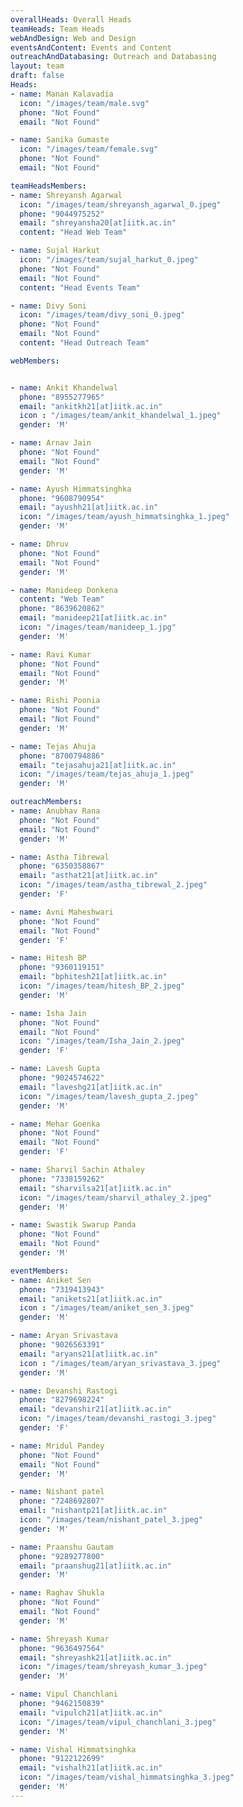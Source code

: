 ```yaml
---
overallHeads: Overall Heads
teamHeads: Team Heads
webAndDesign: Web and Design
eventsAndContent: Events and Content
outreachAndDatabasing: Outreach and Databasing
layout: team
draft: false
Heads:
- name: Manan Kalavadia
  icon: "/images/team/male.svg"
  phone: "Not Found"
  email: "Not Found"

- name: Sanika Gumaste
  icon: "/images/team/female.svg"
  phone: "Not Found"
  email: "Not Found"

teamHeadsMembers:
- name: Shreyansh Agarwal
  icon: "/images/team/shreyansh_agarwal_0.jpeg"
  phone: "9044975252"
  email: "shreyansha20[at]iitk.ac.in"
  content: "Head Web Team"

- name: Sujal Harkut
  icon: "/images/team/sujal_harkut_0.jpeg"
  phone: "Not Found"
  email: "Not Found"
  content: "Head Events Team"

- name: Divy Soni
  icon: "/images/team/divy_soni_0.jpeg"
  phone: "Not Found"
  email: "Not Found"
  content: "Head Outreach Team"

webMembers:


- name: Ankit Khandelwal
  phone: "8955277965"
  email: "ankitkh21[at]iitk.ac.in"
  icon : "/images/team/ankit_khandelwal_1.jpeg"
  gender: 'M'

- name: Arnav Jain
  phone: "Not Found"
  email: "Not Found"
  gender: 'M'

- name: Ayush Himmatsinghka
  phone: "9608790954"
  email: "ayushh21[at]iitk.ac.in"
  icon: "/images/team/ayush_himmatsinghka_1.jpeg"
  gender: 'M'

- name: Dhruv
  phone: "Not Found"
  email: "Not Found"
  gender: 'M'

- name: Manideep Donkena
  content: "Web Team"
  phone: "8639620862"
  email: "manideep21[at]iitk.ac.in"
  icon: "/images/team/manideep_1.jpg"
  gender: 'M'

- name: Ravi Kumar
  phone: "Not Found"
  email: "Not Found"
  gender: 'M'

- name: Rishi Poonia
  phone: "Not Found"
  email: "Not Found"
  gender: 'M'

- name: Tejas Ahuja
  phone: "8700794886"
  email: "tejasahuja21[at]iitk.ac.in"
  icon: "/images/team/tejas_ahuja_1.jpeg"
  gender: 'M'

outreachMembers:
- name: Anubhav Rana
  phone: "Not Found"
  email: "Not Found"
  gender: 'M'

- name: Astha Tibrewal
  phone: "6350358867"
  email: "asthat21[at]iitk.ac.in"
  icon: "/images/team/astha_tibrewal_2.jpeg"
  gender: 'F'

- name: Avni Maheshwari
  phone: "Not Found"
  email: "Not Found"
  gender: 'F'

- name: Hitesh BP
  phone: "9360119151"
  email: "bphitesh21[at]iitk.ac.in"
  icon: "/images/team/hitesh_BP_2.jpeg"
  gender: 'M'

- name: Isha Jain
  phone: "Not Found"
  email: "Not Found"
  icon: "/images/team/Isha_Jain_2.jpeg"
  gender: 'F'

- name: Lavesh Gupta
  phone: "9024574622"
  email: "laveshg21[at]iitk.ac.in"
  icon: "/images/team/lavesh_gupta_2.jpeg"
  gender: 'M'

- name: Mehar Goenka
  phone: "Not Found"
  email: "Not Found"
  gender: 'F'

- name: Sharvil Sachin Athaley
  phone: "7338159262"
  email: "sharvilsa21[at]iitk.ac.in"
  icon: "/images/team/sharvil_athaley_2.jpeg"
  gender: 'M'

- name: Swastik Swarup Panda
  phone: "Not Found"
  email: "Not Found"
  gender: 'M'

eventMembers:
- name: Aniket Sen
  phone: "7319413943"
  email: "anikets21[at]iitk.ac.in"
  icon : "/images/team/aniket_sen_3.jpeg"
  gender: 'M'

- name: Aryan Srivastava
  phone: "9026563391"
  email: "aryans21[at]iitk.ac.in"
  icon : "/images/team/aryan_srivastava_3.jpeg"
  gender: 'M'

- name: Devanshi Rastogi
  phone: "8279698224"
  email: "devanshir21[at]iitk.ac.in"
  icon: "/images/team/devanshi_rastogi_3.jpeg"
  gender: 'F'

- name: Mridul Pandey
  phone: "Not Found"
  email: "Not Found"
  gender: 'M'

- name: Nishant patel
  phone: "7248692807"
  email: "nishantp21[at]iitk.ac.in"
  icon: "/images/team/nishant_patel_3.jpeg"
  gender: 'M'

- name: Praanshu Gautam
  phone: "9289277800"
  email: "praanshug21[at]iitk.ac.in"
  gender: 'M'

- name: Raghav Shukla
  phone: "Not Found"
  email: "Not Found"
  gender: 'M'

- name: Shreyash Kumar
  phone: "9636497564"
  email: "shreyashk21[at]iitk.ac.in"
  icon: "/images/team/shreyash_kumar_3.jpeg"
  gender: 'M'

- name: Vipul Chanchlani
  phone: "9462150839"
  email: "vipulch21[at]iitk.ac.in"
  icon: "/images/team/vipul_chanchlani_3.jpeg"
  gender: 'M'

- name: Vishal Himmatsinghka
  phone: "9122122699"
  email: "vishalh21[at]iitk.ac.in"
  icon: "/images/team/vishal_himmatsinghka_3.jpeg"
  gender: 'M'
---
```

